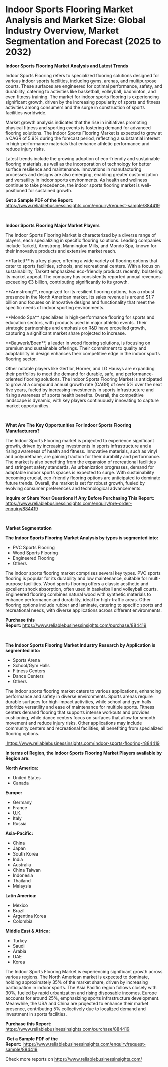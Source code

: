 <p><h1>Indoor Sports Flooring Market Analysis and Market Size: Global Industry Overview, Market Segmentation and Forecast (2025 to 2032)</h1></p><p><strong>Indoor Sports Flooring Market Analysis and Latest Trends</strong></p>
<p><p>Indoor Sports Flooring refers to specialized flooring solutions designed for various indoor sports facilities, including gyms, arenas, and multipurpose courts. These surfaces are engineered for optimal performance, safety, and durability, catering to activities like basketball, volleyball, badminton, and even fitness training. The market for indoor sports flooring is experiencing significant growth, driven by the increasing popularity of sports and fitness activities among consumers and the surge in construction of sports facilities worldwide.</p><p>Market growth analysis indicates that the rise in initiatives promoting physical fitness and sporting events is fostering demand for advanced flooring solutions. The Indoor Sports Flooring Market is expected to grow at a CAGR of 5.9% during the forecast period, reflecting a substantial interest in high-performance materials that enhance athletic performance and reduce injury risks. </p><p>Latest trends include the growing adoption of eco-friendly and sustainable flooring materials, as well as the incorporation of technology for better surface resilience and maintenance. Innovations in manufacturing processes and designs are also emerging, enabling greater customization and versatility in indoor sports environments. As health and wellness continue to take precedence, the indoor sports flooring market is well-positioned for sustained growth.</p></p>
<p><strong>Get a Sample PDF of the Report:&nbsp;</strong> <a href="https://www.reliablebusinessinsights.com/enquiry/request-sample/884419?utm_campaign=2177&utm_medium=2&utm_source=Github&utm_content=ia&utm_term=05022025&utm_id=indoor-sports-flooring">https://www.reliablebusinessinsights.com/enquiry/request-sample/884419</a></p>
<p>&nbsp;</p>
<p><strong>Indoor Sports Flooring Major Market Players</strong></p>
<p><p>The Indoor Sports Flooring Market is characterized by a diverse range of players, each specializing in specific flooring solutions. Leading companies include Tarkett, Armstrong, Mannington Mills, and Mondo Spa, known for their innovative products and extensive market reach.</p><p>**Tarkett** is a key player, offering a wide variety of flooring options that cater to sports facilities, schools, and recreational centers. With a focus on sustainability, Tarkett emphasized eco-friendly products recently, bolstering its market appeal. The company has consistently reported annual revenues exceeding €3 billion, contributing significantly to its growth.</p><p>**Armstrong**, recognized for its resilient flooring options, has a robust presence in the North American market. Its sales revenue is around $1.7 billion and focuses on innovative designs and functionality that meet the specific needs of indoor sporting environments.</p><p>**Mondo Spa** specializes in high-performance flooring for sports and education sectors, with products used in major athletic events. Their strategic partnerships and emphasis on R&D have propelled growth, capturing a significant market share projected to increase.</p><p>**Bauwerk/Boen**, a leader in wood flooring solutions, is focusing on premium and sustainable offerings. Their commitment to quality and adaptability in design enhances their competitive edge in the indoor sports flooring sector.</p><p>Other notable players like Gerflor, Horner, and LG Hausys are expanding their portfolios to meet the demand for durable, safe, and performance-oriented flooring solutions. The Indoor Sports Flooring Market is anticipated to grow at a compound annual growth rate (CAGR) of over 5% over the next five years, fueled by increasing investments in sports infrastructure and rising awareness of sports health benefits. Overall, the competitive landscape is dynamic, with key players continuously innovating to capture market opportunities.</p></p>
<p>&nbsp;</p>
<p><strong>What Are The Key Opportunities For Indoor Sports Flooring Manufacturers?</strong></p>
<p><p>The Indoor Sports Flooring market is projected to experience significant growth, driven by increasing investments in sports infrastructure and a rising awareness of health and fitness. Innovative materials, such as vinyl and polyurethane, are gaining traction for their durability and performance. The market is also benefiting from the expansion of recreational facilities and stringent safety standards. As urbanization progresses, demand for adaptable indoor sports spaces is expected to surge. With sustainability becoming crucial, eco-friendly flooring options are anticipated to dominate future trends. Overall, the market is set for robust growth, fueled by evolving consumer preferences and technological advancements.</p></p>
<p><strong>Inquire or Share Your Questions If Any Before Purchasing This Report:</strong> <a href="https://www.reliablebusinessinsights.com/enquiry/pre-order-enquiry/884419?utm_campaign=2177&utm_medium=2&utm_source=Github&utm_content=ia&utm_term=05022025&utm_id=indoor-sports-flooring">https://www.reliablebusinessinsights.com/enquiry/pre-order-enquiry/884419</a></p>
<p>&nbsp;</p>
<p><strong>Market Segmentation</strong></p>
<p><strong>The Indoor Sports Flooring Market Analysis by types is segmented into:</strong></p>
<p><ul><li>PVC Sports Flooring</li><li>Wood Sports Flooring</li><li>Engineered Flooring</li><li>Others</li></ul></p>
<p><p>The indoor sports flooring market comprises several key types. PVC sports flooring is popular for its durability and low maintenance, suitable for multi-purpose facilities. Wood sports flooring offers a classic aesthetic and excellent shock absorption, often used in basketball and volleyball courts. Engineered flooring combines natural wood with synthetic materials to enhance performance and durability, ideal for high-traffic areas. Other flooring options include rubber and laminate, catering to specific sports and recreational needs, with diverse applications across different environments.</p></p>
<p><strong>Purchase this Report:&nbsp;</strong><a href="https://www.reliablebusinessinsights.com/purchase/884419?utm_campaign=2177&utm_medium=2&utm_source=Github&utm_content=ia&utm_term=05022025&utm_id=indoor-sports-flooring">https://www.reliablebusinessinsights.com/purchase/884419</a></p>
<p>&nbsp;</p>
<p><strong>The Indoor Sports Flooring Market Industry Research by Application is segmented into:</strong></p>
<p><ul><li>Sports Arena</li><li>School/Gym Halls</li><li>Fitness Centers</li><li>Dance Centers</li><li>Others</li></ul></p>
<p><p>The indoor sports flooring market caters to various applications, enhancing performance and safety in diverse environments. Sports arenas require durable surfaces for high-impact activities, while school and gym halls prioritize versatility and ease of maintenance for multiple sports. Fitness centers demand flooring that supports intense workouts and provides cushioning, while dance centers focus on surfaces that allow for smooth movement and reduce injury risks. Other applications may include community centers and recreational facilities, all benefiting from specialized flooring options.</p></p>
<p><a href="https://www.reliablebusinessinsights.com/indoor-sports-flooring-r884419?utm_campaign=2177&utm_medium=2&utm_source=Github&utm_content=ia&utm_term=05022025&utm_id=indoor-sports-flooring">&nbsp;https://www.reliablebusinessinsights.com/indoor-sports-flooring-r884419</a></p>
<p><strong>In terms of Region, the Indoor Sports Flooring Market Players available by Region are:</strong></p>
<p>
    <p> <strong> North America: </strong>
        <ul>
            <li>United States</li>
            <li>Canada</li>
        </ul>
        </p> 
    <p> <strong> Europe: </strong>
        <ul>
            <li>Germany</li>
            <li>France</li>
            <li>U.K.</li>
            <li>Italy</li>
            <li>Russia</li>
        </ul>
        </p> 
    <p> <strong> Asia-Pacific: </strong>
        <ul>
            <li>China</li>
            <li>Japan</li>
            <li>South Korea</li>
            <li>India</li>
            <li>Australia</li>
            <li>China Taiwan</li>
            <li>Indonesia</li>
            <li>Thailand</li>
            <li>Malaysia</li>
        </ul>
        </p> 
    <p> <strong> Latin America: </strong>
        <ul>
            <li>Mexico</li>
            <li>Brazil</li>
            <li>Argentina Korea</li>
            <li>Colombia</li>
        </ul>
        </p> 
    <p> <strong> Middle East & Africa: </strong>
        <ul>
            <li>Turkey</li>
            <li>Saudi</li>
            <li>Arabia</li>
            <li>UAE</li>
            <li>Korea</li>
        </ul>
    </p>
    </p>
<p><p>The Indoor Sports Flooring Market is experiencing significant growth across various regions. The North American market is expected to dominate, holding approximately 35% of the market share, driven by increasing participation in indoor sports. The Asia Pacific region follows closely with 30%, fueled by rapid urbanization and rising disposable incomes. Europe accounts for around 25%, emphasizing sports infrastructure development. Meanwhile, the USA and China are projected to enhance their market presence, contributing 5% collectively due to localized demand and investment in sports facilities.</p></p>
<p><strong>Purchase this Report: </strong><a href="https://www.reliablebusinessinsights.com/purchase/884419?utm_campaign=2177&utm_medium=2&utm_source=Github&utm_content=ia&utm_term=05022025&utm_id=indoor-sports-flooring">https://www.reliablebusinessinsights.com/purchase/884419</a></p>
<p>&nbsp;<strong>Get a Sample PDF of the Report:&nbsp;&nbsp;</strong><a href="https://www.reliablebusinessinsights.com/enquiry/request-sample/884419?utm_campaign=2177&utm_medium=2&utm_source=Github&utm_content=ia&utm_term=05022025&utm_id=indoor-sports-flooring">https://www.reliablebusinessinsights.com/enquiry/request-sample/884419</a></p>
<p><strong></strong></p>
<p>Check more reports on <a href="https://www.reliablebusinessinsights.com/?utm_campaign=2177&utm_medium=2&utm_source=Github&utm_content=ia&utm_term=05022025&utm_id=indoor-sports-flooring">https://www.reliablebusinessinsights.com/</a></p>